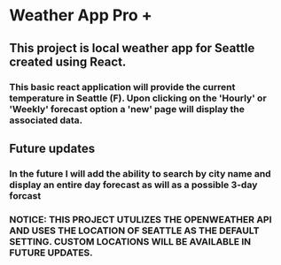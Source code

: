 # Weather App Pro +

## This project is local weather app for Seattle created using React.

### This basic react application will provide the current temperature in Seattle (F). Upon clicking on the 'Hourly' or 'Weekly' forecast option a 'new' page will display the associated data.

## Future updates

### In the future I will add the ability to search by city name and display an entire day forecast as will as a possible 3-day forcast

### NOTICE: THIS PROJECT UTULIZES THE OPENWEATHER API AND USES THE LOCATION OF SEATTLE AS THE DEFAULT SETTING. CUSTOM LOCATIONS WILL BE AVAILABLE IN FUTURE UPDATES.
